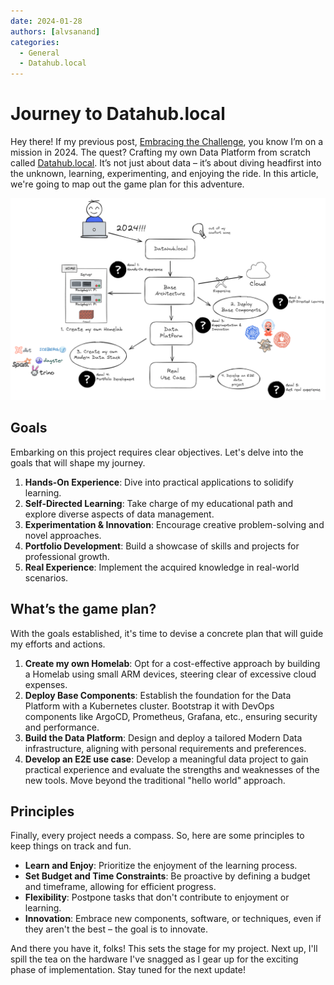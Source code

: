 ```yaml
---
date: 2024-01-28
authors: [alvsanand]
categories:
  - General
  - Datahub.local
---
```

# Journey to Datahub.local

Hey there! If my previous post, [Embracing the Challenge](202401_embracing_the_challenge.md), you know I’m on a mission in 2024. The quest? Crafting my own Data Platform from scratch called [Datahub.local](https://www.alvsanand.com/datahub-local/). It’s not just about data – it’s about diving headfirst into the unknown, learning, experimenting, and enjoying the ride. In this article, we're going to map out the game plan for this adventure.

![ Journey to Datahub.local](/img/datahub-local-plan.png)

## Goals

Embarking on this project requires clear objectives. Let's delve into the goals that will shape my journey.

1. **Hands-On Experience**: Dive into practical applications to solidify learning.
1. **Self-Directed Learning**: Take charge of my educational path and explore diverse aspects of data management.
1. **Experimentation & Innovation**: Encourage creative problem-solving and novel approaches.
1. **Portfolio Development**: Build a showcase of skills and projects for professional growth.
1. **Real Experience**: Implement the acquired knowledge in real-world scenarios.

## What’s the game plan?

With the goals established, it's time to devise a concrete plan that will guide my efforts and actions.

1. **Create my own Homelab**: Opt for a cost-effective approach by building a Homelab using small ARM devices, steering clear of excessive cloud expenses.
2. **Deploy Base Components**: Establish the foundation for the Data Platform with a Kubernetes cluster. Bootstrap it with DevOps components like ArgoCD, Prometheus, Grafana, etc., ensuring security and performance.
3. **Build the Data Platform**: Design and deploy a tailored Modern Data infrastructure, aligning with personal requirements and preferences.
4. **Develop an E2E use case**: Develop a meaningful data project to gain practical experience and evaluate the strengths and weaknesses of the new tools. Move beyond the traditional "hello world" approach.

## Principles

Finally, every project needs a compass. So, here are some principles to keep things on track and fun.

- **Learn and Enjoy**: Prioritize the enjoyment of the learning process.
- **Set Budget and Time Constraints**: Be proactive by defining a budget and timeframe, allowing for efficient progress.
- **Flexibility**: Postpone tasks that don't contribute to enjoyment or learning.
- **Innovation**: Embrace new components, software, or techniques, even if they aren't the best – the goal is to innovate.

And there you have it, folks! This sets the stage for my project. Next up, I'll spill the tea on the hardware I've snagged as I gear up for the exciting phase of implementation. Stay tuned for the next update!
